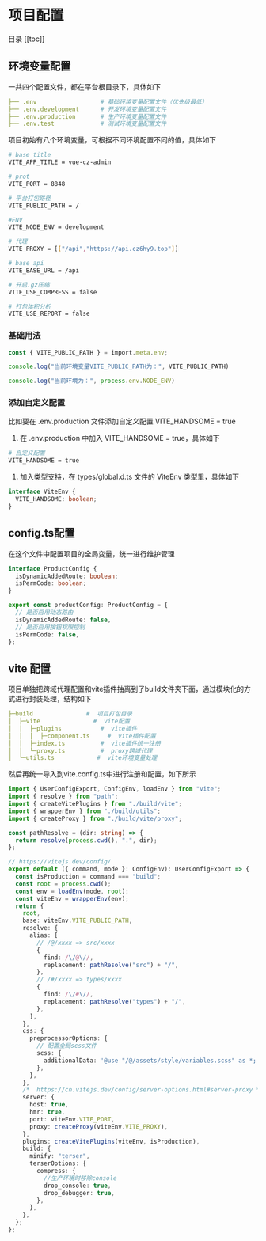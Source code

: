 # 项目配置

目录
[[toc]]

## 环境变量配置

一共四个配置文件，都在平台根目录下，具体如下

```yaml
├── .env                  # 基础环境变量配置文件（优先级最低）
├── .env.development      # 开发环境变量配置文件
├── .env.production       # 生产环境变量配置文件
├── .env.test             # 测试环境变量配置文件
```

项目初始有八个环境变量，可根据不同环境配置不同的值，具体如下

```sh
# base title
VITE_APP_TITLE = vue-cz-admin

# prot
VITE_PORT = 8848

# 平台打包路径
VITE_PUBLIC_PATH = /

#ENV
VITE_NODE_ENV = development

# 代理
VITE_PROXY = [["/api","https://api.cz6hy9.top"]]

# base api
VITE_BASE_URL = /api

# 开启.gz压缩
VITE_USE_COMPRESS = false

# 打包体积分析
VITE_USE_REPORT = false
```

### 基础用法

```ts
const { VITE_PUBLIC_PATH } = import.meta.env;

console.log("当前环境变量VITE_PUBLIC_PATH为：", VITE_PUBLIC_PATH)

console.log("当前环境为：", process.env.NODE_ENV)

```

### 添加自定义配置

比如要在 .env.production 文件添加自定义配置 VITE_HANDSOME = true

1. 在 .env.production 中加入 VITE_HANDSOME = true，具体如下

```sh
# 自定义配置
VITE_HANDSOME = true
```

1. 加入类型支持，在 types/global.d.ts 文件的 ViteEnv 类型里，具体如下

```ts
interface ViteEnv {
  VITE_HANDSOME: boolean;
}
```

## config.ts配置

在这个文件中配置项目的全局变量，统一进行维护管理

```ts
interface ProductConfig {
  isDynamicAddedRoute: boolean;
  isPermCode: boolean;
}

export const productConfig: ProductConfig = {
  // 是否启用动态路由
  isDynamicAddedRoute: false,
  // 是否启用按钮权限控制
  isPermCode: false,
};
```

## vite 配置

项目单独把跨域代理配置和vite插件抽离到了build文件夹下面，通过模块化的方式进行封装处理，结构如下

```yaml
├─build               #  项目打包目录
│  ├─vite               #  vite配置
│  │  ├─plugins           #  vite插件
│  │  │  ├─component.ts     #  vite插件配置
│  │  ├─index.ts          #  vite插件统一注册
│  │  └─proxy.ts          #  proxy跨域代理
│  └─utils.ts            #  vite环境变量处理
```

然后再统一导入到vite.config.ts中进行注册和配置，如下所示

```ts
import { UserConfigExport, ConfigEnv, loadEnv } from "vite";
import { resolve } from "path";
import { createVitePlugins } from "./build/vite";
import { wrapperEnv } from "./build/utils";
import { createProxy } from "./build/vite/proxy";

const pathResolve = (dir: string) => {
  return resolve(process.cwd(), ".", dir);
};

// https://vitejs.dev/config/
export default ({ command, mode }: ConfigEnv): UserConfigExport => {
  const isProduction = command === "build";
  const root = process.cwd();
  const env = loadEnv(mode, root);
  const viteEnv = wrapperEnv(env);
  return {
    root,
    base: viteEnv.VITE_PUBLIC_PATH,
    resolve: {
      alias: [
        // /@/xxxx => src/xxxx
        {
          find: /\/@\//,
          replacement: pathResolve("src") + "/",
        },
        // /#/xxxx => types/xxxx
        {
          find: /\/#\//,
          replacement: pathResolve("types") + "/",
        },
      ],
    },
    css: {
      preprocessorOptions: {
        // 配置全局scss文件
        scss: {
          additionalData: '@use "/@/assets/style/variables.scss" as *;',
        },
      },
    },
    /*  https://cn.vitejs.dev/config/server-options.html#server-proxy */
    server: {
      host: true,
      hmr: true,
      port: viteEnv.VITE_PORT,
      proxy: createProxy(viteEnv.VITE_PROXY),
    },
    plugins: createVitePlugins(viteEnv, isProduction),
    build: {
      minify: "terser",
      terserOptions: {
        compress: {
          //生产环境时移除console
          drop_console: true,
          drop_debugger: true,
        },
      },
    },
  };
};

```